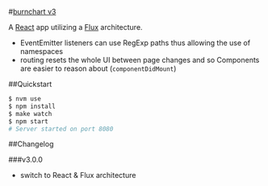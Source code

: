 #[burnchart v3](http://radekstepan.com/burnchart)

A [React](http://facebook.github.io/react/) app utilizing a [Flux](http://facebook.github.io/flux/) architecture.

- EventEmitter listeners can use RegExp paths thus allowing the use of namespaces
- routing resets the whole UI between page changes and so Components are easier to reason about (`componentDidMount`)

##Quickstart

```bash
$ nvm use
$ npm install
$ make watch
$ npm start
# Server started on port 8080
```

##Changelog

###v3.0.0
- switch to React & Flux architecture